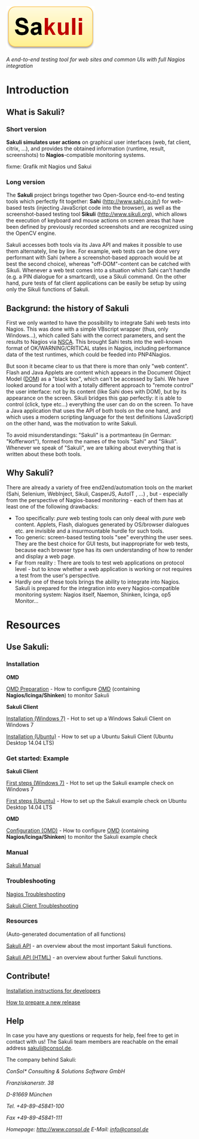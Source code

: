 ![sakuli-logo](./docs/pics/sakuli-logo.png) 

*A end-to-end testing tool for web sites and common UIs with full Nagios integration*

# Introduction
## What is Sakuli? 
### Short version
**Sakuli simulates user actions** on graphical user interfaces (web, fat client, citrix, …), and provides the obtained information (runtime, result, screenshots) to **Nagios**-compatible monitoring systems. 

fixme: Grafik mit Nagios und Sakui
###  Long version 
The **Sakuli** project brings together two Open-Source end-to-end testing tools which perfectly fit together: **Sahi** (http://www.sahi.co.in/) for web-based tests (injecting JavaScript code into the browser), as well as the screenshot-based testing tool **Sikuli** (http://www.sikuli.org), which allows the execution of keyboard and mouse actions on screen areas that have been defined by previously recorded screenshots and are recognized using the OpenCV engine. 

Sakuli accesses both tools via its Java API and makes it possible to use them alternately, line by line. For example, web tests can be done very performant with Sahi (where a screenshot-based approach would be at best the second choice), whereas "off-DOM"-content can be catched with Sikuli. Whenever a web test comes into a situation which Sahi can't handle (e.g. a PIN dialogue for a smartcard), use a Sikuli command. On the other hand, pure tests of fat client applications can be easily be setup by using only the Sikuli functions of Sakuli.

## Backgrund: the history of Sakuli
First we only wanted to have the possibility to integrate Sahi web tests into Nagios. This was done with a simple VBscript wrapper (thus, only Windows...), which called Sahi with the correct parameters, and sent the results to Nagios via [NSCA](http://exchange.nagios.org/directory/Addons/Passive-Checks/NSCA--2D-Nagios-Service-Check-Acceptor/details). This brought Sahi tests into the well-known format of OK/WARNING/CRITICAL states in Nagios, including performance data of the test runtimes, which could be feeded into PNP4Nagios. 

But soon it became clear to us that there is more than only "web content". Flash and Java Applets are content which appears in the Document Object Model ([DOM](http://de.wikipedia.org/wiki/Document_Object_Model)) as a "black box", which can't be accessed by Sahi. 
We have looked around for a tool with a totally different approach to "remote control" the user interface: not by its content (like Sahi does with DOM), but by its appearance on the screen. Sikuli bridges this gap perfectly: it is able to control (click, type etc...) everything the user can do on the screen. 
To have a Java application that uses the API of both tools on the one hand, and which uses a modern scripting language for the test definitions (JavaScript) on the other hand, was the motivation to write Sakuli. 

To avoid misunderstandings: "Sakuli" is a portmanteau (in German: "Kofferwort"), formed from the names of the tools "Sahi" and "Sikuli". Whenever we speak of "Sakuli", we are talking about everything that is written about these both tools.  

## Why Sakuli? 
There are already a variety of free end2end/automation tools on the market (Sahi, Selenium, WebInject, Sikuli, CasperJS, AutoIT , ...) , but - especially from the perspective of Nagios-based monitoring - each of them has at least one of the following drawbacks: 

* Too specifically: *pure* web testing tools can only deeal with *pure* web content. Applets, Flash, dialogues generated by OS/browser dialogues etc. are invisible and a insurmountable hurdle for such tools.
* Too generic: screen-based testing tools "see" everything the user sees. They are the best choice for GUI tests, but inappropriate for web tests, because each browser type has its own understanding of how to render and display a web page. 
* Far from reality : There are tools to test web applications on protocol level - but to know whether a web application is working or not requires a test from the user's perspective. 
* Hardly one of these tools brings the ability to integrate into Nagios. Sakuli is prepared for the integration into every Nagios-compatible monitoring system: Nagios itself, Naemon, Shinken, Icinga, op5 Monitor... 

# Resources
## Use Sakuli: 
### Installation 
**OMD**

[OMD Preparation](./docs/installation-omd.md) - How to configure [OMD](http://www.omdistro.org) (containing **Nagios/Icinga/Shinken**) to monitor Sakuli

**Sakuli Client**

[Installation (Windows 7)](./docs/installation-windows.md) - Hot to set up a Windows Sakuli Client on Windows 7

[Installation (Ubuntu)](./docs/installation-ubuntu.md) - How to set up a Ubuntu Sakuli Client (Ubuntu Desktop 14.04 LTS)


### Get started: Example

**Sakuli Client**

[First steps (Windows 7)](./docs/firststeps-windows.md) - Hot to set up the Sakuli example check on Windows 7

[First steps (Ubuntu)](./docs/firststeps-ubuntu.md) - How to set up the Sakuli example check on Ubuntu Desktop 14.04 LTS

**OMD**

[Configuration (OMD)](./docs/installation-omd.md) - How to configure [OMD](http://www.omdistro.org) (containing **Nagios/Icinga/Shinken**) to monitor the Sakuli example check

### Manual 

[Sakuli Manual](./docs/sakuli-manual.md) 


### Troubleshooting

[Nagios Troubleshooting](./docs/troubleshooting-nagios.md) 

[Sakuli Client Troubleshooting](./docs/troubleshooting-sakuli-client.md) 


### Resources
(Auto-generated documentation of all functions)

[Sakuli API](./docs/sakuli-api.md) - an overview about the most important Sakuli functions. 

[Sakuli API (HTML)](http://htmlpreview.github.io/?https://github.com/ConSol/sakuli/blob/master/docs/api/index.html) - an overview about further Sakuli functions.  

## Contribute! 
[Installation instructions for developers](./docs/development/developer_maven_local_repo_instructions.md)

[How to prepare a new release](./docs/development/how-to-release.md)

## Help
In case you have any questions or requests for help, feel free to get in contact with us! 
The Sakuli team members are reachable on the email address [sakuli@consol.de](mailto:sakuli@consol.de).

The company behind Sakuli: 

*ConSol\* Consulting & Solutions Software GmbH*

*Franziskanerstr. 38*

*D-81669 München*

*Tel. +49-89-45841-100*

*Fax +49-89-45841-111*

*Homepage: http://www.consol.de E-Mail: [info@consol.de](info@consol.de)*
